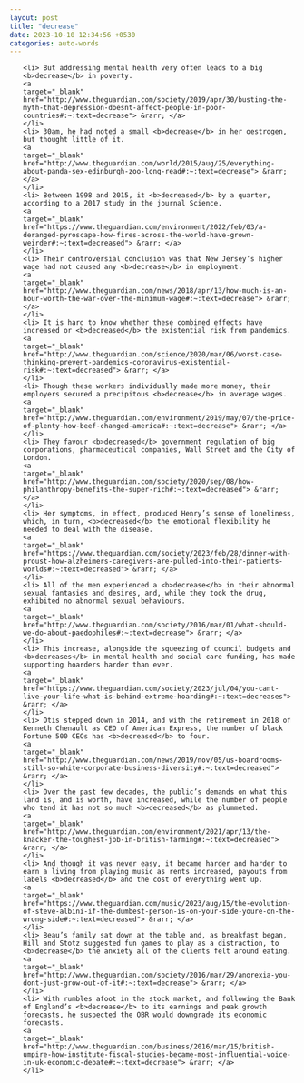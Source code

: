 ```yaml
---
layout: post
title: "decrease"
date: 2023-10-10 12:34:56 +0530
categories: auto-words
---
```

<ol>

    <li> But addressing mental health very often leads to a big <b>decrease</b> in poverty.
    <a 
    target="_blank" 
    href="http://www.theguardian.com/society/2019/apr/30/busting-the-myth-that-depression-doesnt-affect-people-in-poor-countries#:~:text=decrease"> &rarr; </a>
    </li>
    <li> 30am, he had noted a small <b>decrease</b> in her oestrogen, but thought little of it.
    <a 
    target="_blank" 
    href="http://www.theguardian.com/world/2015/aug/25/everything-about-panda-sex-edinburgh-zoo-long-read#:~:text=decrease"> &rarr; </a>
    </li>
    <li> Between 1998 and 2015, it <b>decreased</b> by a quarter, according to a 2017 study in the journal Science.
    <a 
    target="_blank" 
    href="https://www.theguardian.com/environment/2022/feb/03/a-deranged-pyroscape-how-fires-across-the-world-have-grown-weirder#:~:text=decreased"> &rarr; </a>
    </li>
    <li> Their controversial conclusion was that New Jersey’s higher wage had not caused any <b>decrease</b> in employment.
    <a 
    target="_blank" 
    href="http://www.theguardian.com/news/2018/apr/13/how-much-is-an-hour-worth-the-war-over-the-minimum-wage#:~:text=decrease"> &rarr; </a>
    </li>
    <li> It is hard to know whether these combined effects have increased or <b>decreased</b> the existential risk from pandemics.
    <a 
    target="_blank" 
    href="http://www.theguardian.com/science/2020/mar/06/worst-case-thinking-prevent-pandemics-coronavirus-existential-risk#:~:text=decreased"> &rarr; </a>
    </li>
    <li> Though these workers individually made more money, their employers secured a precipitous <b>decrease</b> in average wages.
    <a 
    target="_blank" 
    href="http://www.theguardian.com/environment/2019/may/07/the-price-of-plenty-how-beef-changed-america#:~:text=decrease"> &rarr; </a>
    </li>
    <li> They favour <b>decreased</b> government regulation of big corporations, pharmaceutical companies, Wall Street and the City of London.
    <a 
    target="_blank" 
    href="http://www.theguardian.com/society/2020/sep/08/how-philanthropy-benefits-the-super-rich#:~:text=decreased"> &rarr; </a>
    </li>
    <li> Her symptoms, in effect, produced Henry’s sense of loneliness, which, in turn, <b>decreased</b> the emotional flexibility he needed to deal with the disease.
    <a 
    target="_blank" 
    href="https://www.theguardian.com/society/2023/feb/28/dinner-with-proust-how-alzheimers-caregivers-are-pulled-into-their-patients-worlds#:~:text=decreased"> &rarr; </a>
    </li>
    <li> All of the men experienced a <b>decrease</b> in their abnormal sexual fantasies and desires, and, while they took the drug, exhibited no abnormal sexual behaviours.
    <a 
    target="_blank" 
    href="http://www.theguardian.com/society/2016/mar/01/what-should-we-do-about-paedophiles#:~:text=decrease"> &rarr; </a>
    </li>
    <li> This increase, alongside the squeezing of council budgets and <b>decreases</b> in mental health and social care funding, has made supporting hoarders harder than ever.
    <a 
    target="_blank" 
    href="https://www.theguardian.com/society/2023/jul/04/you-cant-live-your-life-what-is-behind-extreme-hoarding#:~:text=decreases"> &rarr; </a>
    </li>
    <li> Otis stepped down in 2014, and with the retirement in 2018 of Kenneth Chenault as CEO of American Express, the number of black Fortune 500 CEOs has <b>decreased</b> to four.
    <a 
    target="_blank" 
    href="http://www.theguardian.com/news/2019/nov/05/us-boardrooms-still-so-white-corporate-business-diversity#:~:text=decreased"> &rarr; </a>
    </li>
    <li> Over the past few decades, the public’s demands on what this land is, and is worth, have increased, while the number of people who tend it has not so much <b>decreased</b> as plummeted.
    <a 
    target="_blank" 
    href="http://www.theguardian.com/environment/2021/apr/13/the-knacker-the-toughest-job-in-british-farming#:~:text=decreased"> &rarr; </a>
    </li>
    <li> And though it was never easy, it became harder and harder to earn a living from playing music as rents increased, payouts from labels <b>decreased</b> and the cost of everything went up.
    <a 
    target="_blank" 
    href="https://www.theguardian.com/music/2023/aug/15/the-evolution-of-steve-albini-if-the-dumbest-person-is-on-your-side-youre-on-the-wrong-side#:~:text=decreased"> &rarr; </a>
    </li>
    <li> Beau’s family sat down at the table and, as breakfast began, Hill and Stotz suggested fun games to play as a distraction, to <b>decrease</b> the anxiety all of the clients felt around eating.
    <a 
    target="_blank" 
    href="http://www.theguardian.com/society/2016/mar/29/anorexia-you-dont-just-grow-out-of-it#:~:text=decrease"> &rarr; </a>
    </li>
    <li> With rumbles afoot in the stock market, and following the Bank of England’s <b>decrease</b> to its earnings and peak growth forecasts, he suspected the OBR would downgrade its economic forecasts.
    <a 
    target="_blank" 
    href="http://www.theguardian.com/business/2016/mar/15/british-umpire-how-institute-fiscal-studies-became-most-influential-voice-in-uk-economic-debate#:~:text=decrease"> &rarr; </a>
    </li>